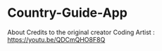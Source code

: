 # Country-Guide-App
About Credits to the original creator Coding Artist : https://youtu.be/QDCmQHO8F8Q

